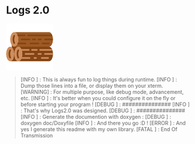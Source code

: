 # Logs 2.0
<p aligne="center">
	<img src="doc/log-icon.png" />
</p>



> [INFO   ] : This is always fun to log things during runtime.
> [INFO   ] : Dump those lines into a file, or display them on your xterm.
> [WARNING] : For multiple purpose, like debug mode, advancement, etc.
> [INFO   ] : It's better when you could configure it on the fly or before starting your program !
> [DEBUG  ] : ###############
> [INFO   ] : That's why Logs2.0 was designed.
> [DEBUG  ] : ###############
> [INFO   ] : Generate the documention with doxygen :
> [DEBUG  ] : doxygen doc/Doxyfile
> [INFO   ] : And there you go :D !
> [ERROR  ] : And yes I generate this readme with my own library.
> [FATAL  ] : End Of Transmission
